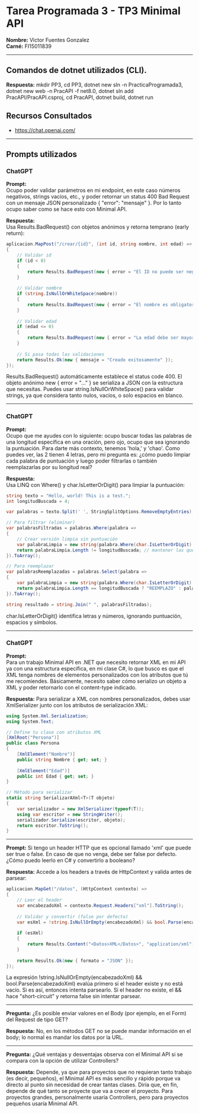 # Tarea Programada 3 - TP3 Minimal API

**Nombre:** Victor Fuentes Gonzalez  
**Carné:** FI15011839  

---

## Comandos de dotnet utilizados (CLI).

**Respuesta:**
mkdir PP3, cd PP3, dotnet new sln -n PracticaProgramada3, dotnet new web -n PracAPI -f net8.0, dotnet sln add PracAPI/PracAPI.csproj, cd PracAPI, dotnet build, dotnet run

## Recursos Consultados

- https://chat.openai.com/

---

## Prompts utilizados

### ChatGPT

**Prompt:**  
Ocupo poder validar parámetros en mi endpoint, en este caso números negativos, strings vacíos, etc., y poder retornar un status 400 Bad Request con un mensaje JSON personalizado {  "error":  "mensaje"  }. Por lo tanto ocupo saber como se hace esto con Minimal API.

**Respuesta:**  
Usa Results.BadRequest() con objetos anónimos y retorna temprano (early return):
```csharp
aplicacion.MapPost("/crear/{id}", (int id, string nombre, int edad) =>
{
    // Validar id
    if (id < 0)
    {
        return Results.BadRequest(new { error = "El ID no puede ser negativo" });
    }
    
    // Validar nombre
    if (string.IsNullOrWhiteSpace(nombre))
    {
        return Results.BadRequest(new { error = "El nombre es obligatorio" });
    }
    
    // Validar edad
    if (edad <= 0)
    {
        return Results.BadRequest(new { error = "La edad debe ser mayor a 0" });
    }
    
    // Si pasa todas las validaciones
    return Results.Ok(new { mensaje = "Creado exitosamente" });
});
```
Results.BadRequest() automáticamente establece el status code 400. El objeto anónimo new { error = "..." } se serializa a JSON con la estructura que necesitas.
Puedes usar string.IsNullOrWhiteSpace() para validar strings, ya que considera tanto nulos, vacíos, o solo espacios en blanco.

---

### ChatGPT

**Prompt:**  
Ocupo que me ayudes con lo siguiente: ocupo buscar todas las palabras de una longitud específica en una oración, pero ojo, ocupo que sea ignorando la puntuación. Para darte más contexto, tenemos 'hola,' y 'chao'. Como puedes ver, las 2 tienen 4 letras, pero mi pregunta es: ¿cómo puedo limpiar cada palabra de puntuación y luego poder filtrarlas o también reemplazarlas por su longitud real?  

**Respuesta:**  
Usa LINQ con Where() y char.IsLetterOrDigit() para limpiar la puntuación:
```csharp
string texto = "Hello, world! This is a test.";
int longitudBuscada = 4;

var palabras = texto.Split(' ', StringSplitOptions.RemoveEmptyEntries);

// Para filtrar (eliminar)
var palabrasFiltradas = palabras.Where(palabra =>
{
    // Crear versión limpia sin puntuación
    var palabraLimpia = new string(palabra.Where(char.IsLetterOrDigit).ToArray());
    return palabraLimpia.Length != longitudBuscada; // mantener las que NO tienen esa longitud
}).ToArray();

// Para reemplazar
var palabrasReemplazadas = palabras.Select(palabra =>
{
    var palabraLimpia = new string(palabra.Where(char.IsLetterOrDigit).ToArray());
    return palabraLimpia.Length == longitudBuscada ? "REEMPLAZO" : palabra;
}).ToArray();

string resultado = string.Join(" ", palabrasFiltradas);
```
char.IsLetterOrDigit() identifica letras y números, ignorando puntuación, espacios y símbolos.

---

### ChatGPT

**Prompt:**  
Para un trabajo Minimal API en .NET que necesito retornar XML en mi API ya con una estructura específica, en mi clase C#, lo que busco es que el XML tenga nombres de elementos personalizados con los atributos que tú me recomiendes. Básicamente, necesito saber cómo serializo un objeto a XML y poder retornarlo con el content-type indicado.

**Respuesta:**
Para serializar a XML con nombres personalizados, debes usar XmlSerializer junto con los atributos de serialización XML:
```csharp  
using System.Xml.Serialization;
using System.Text;

// Define tu clase con atributos XML
[XmlRoot("Persona")]
public class Persona
{
    [XmlElement("Nombre")]
    public string Nombre { get; set; }
    
    [XmlElement("Edad")]
    public int Edad { get; set; }
}

// Método para serializar
static string SerializarAXml<T>(T objeto)
{
    var serializador = new XmlSerializer(typeof(T));
    using var escritor = new StringWriter();
    serializador.Serialize(escritor, objeto);
    return escritor.ToString();
}
```
---

**Prompt:**
Si tengo un header HTTP que es opcional llamado 'xml' que puede ser true o false. En caso de que no venga, debe ser false por defecto. ¿Cómo puedo leerlo en C# y convertirlo a booleano? 

**Respuesta:**
Accede a los headers a través de HttpContext y valida antes de parsear:
```csharp
aplicacion.MapGet("/datos", (HttpContext contexto) =>
{
    // Leer el header
    var encabezadoXml = contexto.Request.Headers["xml"].ToString();
    
    // Validar y convertir (false por defecto)
    var esXml = !string.IsNullOrEmpty(encabezadoXml) && bool.Parse(encabezadoXml);
    
    if (esXml)
    {
        return Results.Content("<Datos>XML</Datos>", "application/xml");
    }
    
    return Results.Ok(new { formato = "JSON" });
});
```
La expresión !string.IsNullOrEmpty(encabezadoXml) && bool.Parse(encabezadoXml) evalúa primero si el header existe y no está vacío. Si es así, entonces intenta parsearlo. Si el header no existe, el && hace "short-circuit" y retorna false sin intentar parsear.

---

**Pregunta:**
¿Es posible enviar valores en el Body (por ejemplo, en el Form) del Request de tipo GET?

**Respuesta:**
 No, en los métodos GET no se puede mandar información en el body; lo normal es mandar los datos por la URL.

---

**Pregunta:**
¿Qué ventajas y desventajas observa con el Minimal API si se compara con la opción de utilizar Controllers?

**Respuesta:**
Depende, ya que para proyectos que no requieran tanto trabajo (es decir, pequeños), el Minimal API es más sencillo y rápido porque va directo al punto sin necesidad de crear tantas clases. Diría que, en fin, depende de qué tanto se proyecte que va a crecer el proyecto. Para proyectos grandes, personalmente usaría Controllers, pero para proyectos pequeños usaría Minimal API.